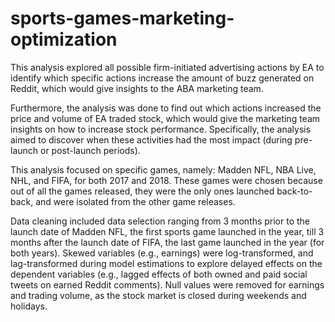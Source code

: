 # sports-games-marketing-optimization
This analysis explored all possible firm-initiated advertising actions by EA to identify which specific actions increase the amount of buzz generated on Reddit, which would give insights to the ABA marketing team.

Furthermore, the analysis was done to find out which actions increased the price and volume of EA traded stock, which would give the marketing team insights on how to increase stock performance. Specifically, the analysis aimed to discover when these activities had the most impact (during pre-launch or post-launch periods).

This analysis focused on specific games, namely: Madden NFL, NBA Live, NHL, and FIFA, for both 2017 and 2018. These games were chosen because out of all the games released, they were the only ones launched back-to-back, and were isolated from the other game releases.

Data cleaning included data selection ranging from 3 months prior to the launch date of Madden NFL, the first sports game launched in the year, till 3 months after the launch date of FIFA, the last game launched in the year (for both years). Skewed variables (e.g., earnings) were log-transformed, and lag-transformed during model estimations to explore delayed effects on the dependent variables (e.g., lagged effects of both owned and paid social tweets on earned Reddit comments). Null values were removed for earnings and trading volume, as the stock market is closed during weekends and holidays.
